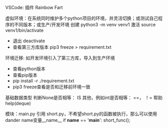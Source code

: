VSCode: 插件
Rainbow Fart

虚拟环境：在系统同时维护多个python项目的环境，并灵活切换；或测试自己程序的不同版本；或生产/开发环境
创建 python3 -m venv venv1
激活 source venv1/bin/activate
- 退出 deactivate
- 查看第三方库版本 pip3 freeze > requirement.txt

环境迁移: 如开发环境引入了第三方库，导入到生产环境
- 查看python版本
- 查看pip版本
- pip install -r ./requirement.txt
- pip3 freeze查看是否和迁移前环境一致

基础数据类型
判断None是否相等： IS
其他，例如int是否相等： ==， ！=
帮助 help(deque)

模块：main.py 引用 short.py，不希望short.py的函数被执行，那么可以使用dander name变量__name__
if __name__ == '__main__':
    short_func();